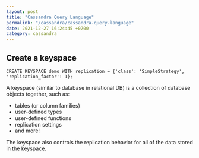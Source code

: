 ```yaml
---
layout: post
title: "Cassandra Query Language"
permalink: "/cassandra/cassandra-query-language"
date: 2021-12-27 16:24:45 +0700
category: cassandra
---
```


## Create a keyspace

```
CREATE KEYSPACE demo WITH replication = {'class': 'SimpleStrategy', 'replication_factor': 1};
```

A keyspace (similar to database in relational DB) is a collection of database objects together, such as:
- tables (or column families)
- user-defined types
- user-defined functions
- replication settings
- and more!

The keyspace also controls the replication behavior for all of the data stored in the keyspace.
